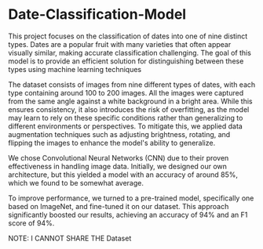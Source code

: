 # Date-Classification-Model

This project focuses on the classification of dates into one of nine distinct types. Dates are a popular fruit with many varieties that often appear visually similar, making accurate classification challenging. The goal of this model is to provide an efficient solution for distinguishing between these types using machine learning techniques 



The dataset consists of images from nine different types of dates, with each type containing around 100 to 200 images. All the images were captured from the same angle against a white background in a bright area. While this ensures consistency, it also introduces the risk of overfitting, as the model may learn to rely on these specific conditions rather than generalizing to different environments or perspectives. To mitigate this, we applied data augmentation techniques such as adjusting brightness, rotating, and flipping the images to enhance the model's ability to generalize.





We chose Convolutional Neural Networks (CNN) due to their proven effectiveness in handling image data. Initially, we designed our own architecture, but this yielded a model with an accuracy of around 85%, which we found to be somewhat average.

To improve performance, we turned to a pre-trained model, specifically one based on ImageNet, and fine-tuned it on our dataset. This approach significantly boosted our results, achieving an accuracy of 94% and an F1 score of 94%.



NOTE: I CANNOT SHARE THE Dataset
